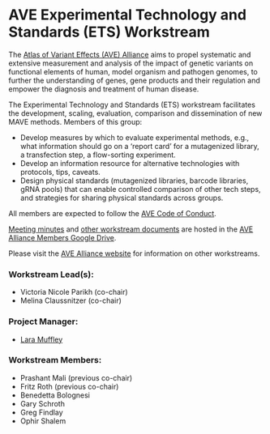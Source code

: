 # AVE Experimental Technology and Standards (ETS) Workstream

The [Atlas of Variant Effects (AVE) Alliance](https://www.varianteffect.org) aims to propel systematic and extensive measurement and analysis of the impact of genetic variants on functional elements of human, model organism and pathogen genomes, to further the understanding of genes, gene products and their regulation and empower the diagnosis and treatment of human disease.

The Experimental Technology and Standards (ETS) workstream facilitates the development, scaling, evaluation, comparison and dissemination of new MAVE methods. Members of this group:

* Develop measures by which to evaluate experimental methods, e.g., what information should go on a ‘report card’ for a mutagenized library, a transfection step, a flow-sorting experiment.
* Develop an information resource for alternative technologies with protocols, tips, caveats.
* Design physical standards (mutagenized libraries, barcode libraries, gRNA pools) that can enable controlled comparison of other tech steps, and strategies for sharing physical standards across groups.

All members are expected to follow the [AVE Code of Conduct](https://www.varianteffect.org/code-of-conduct).

[Meeting minutes](https://docs.google.com/document/d/1dgkLgeK9TCe1XmaSvxhirus0EzzvkM0NDmzLq2mSN3w/edit) and [other workstream documents](https://drive.google.com/drive/folders/1XEm71zcp7EmZ8iob53qfH9KvskrDp2g1) are hosted in the [AVE Alliance Members Google Drive](https://drive.google.com/drive/folders/0AB1IMnWMCvviUk9PVA).

Please visit the [AVE Alliance website](https://www.varianteffect.org/workstreams) for information on other workstreams.

### Workstream Lead(s): 
* Victoria Nicole Parikh (co-chair)
* Melina Claussnitzer (co-chair)
 
### Project Manager: 
* [Lara Muffley](mailto:muffley@uw.edu?subject=AVE%20ETS%20Workstream)

### Workstream Members:
* Prashant Mali (previous co-chair)
* Fritz Roth (previous co-chair)
* Benedetta Bolognesi
* Gary Schroth
* Greg Findlay
* Ophir Shalem


